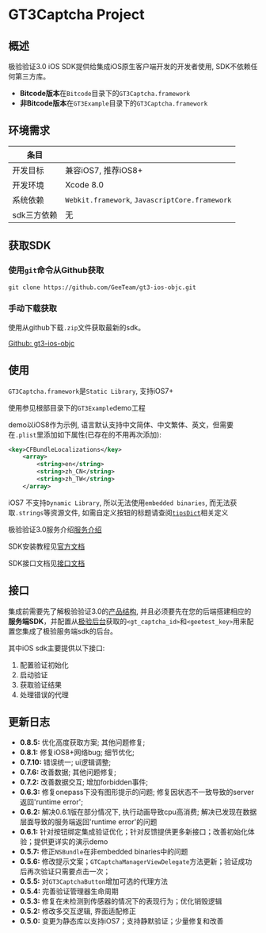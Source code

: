 # GT3Captcha Project

## 概述

极验验证3.0 iOS SDK提供给集成iOS原生客户端开发的开发者使用, SDK不依赖任何第三方库。

* **Bitcode版本**在`Bitcode`目录下的`GT3Captcha.framework`
* **非Bitcode版本**在`GT3Example`目录下的`GT3Captcha.framework`

## 环境需求

条目	|			|
------	|---------|
开发目标|兼容iOS7, 推荐iOS8+|
开发环境|Xcode 8.0|
系统依赖|`Webkit.framework`, `JavascriptCore.framework`|
sdk三方依赖|无		|

## 获取SDK

### 使用`git`命令从Github获取

```
git clone https://github.com/GeeTeam/gt3-ios-objc.git
```

### 手动下载获取
使用从github下载`.zip`文件获取最新的sdk。

[Github: gt3-ios-objc](https://github.com/GeeTeam/gt3-ios-sdk)

## 使用

`GT3Captcha.framework`是`Static Library`, 支持iOS7+

使用参见根部目录下的`GT3Example`demo工程

demo以iOS8作为示例, 语言默认支持中文简体、中文繁体、英文，但需要在`.plist`里添加如下属性(已存在的不用再次添加):

```xml
<key>CFBundleLocalizations</key>
	<array>
		<string>en</string>
		<string>zh_CN</string>
		<string>zh_TW</string>
	</array>
```

iOS7 不支持`Dynamic Library`, 所以无法使用`embedded binaries`, 而无法获取`.strings`等资源文件, 如需自定义按钮的标题请查阅[`tipsDict`](https://github.com/GeeTeam/gt3-ios-sdk/blob/develop/gt3-ios-dev-doc.md#tipsdict)相关定义

极验验证3.0服务介绍[服务介绍](http://docs.geetest.com/install/overview/)

SDK安装教程见[官方文档](http://docs.geetest.com/install/client/ios/)

SDK接口文档见[接口文档](https://github.com/GeeTeam/gt3-ios-sdk/blob/develop/gt3-ios-dev-doc.md)

## 接口

集成前需要先了解极验验证3.0的[产品结构](http://docs.geetest.com/install/overview/#产品结构), 并且必须要先在您的后端搭建相应的**服务端SDK**，并配置从[极验后台]()获取的`<gt_captcha_id>`和`<geetest_key>`用来配置您集成了极验服务端sdk的后台。

其中iOS sdk主要提供以下接口:

1. 配置验证初始化
2. 启动验证
3. 获取验证结果
4. 处理错误的代理

## 更新日志

* **0.8.5:** 优化高度获取方案; 其他问题修复;
* **0.8.1:** 修复iOS8+网络bug; 细节优化;
* **0.7.10:** 错误统一; ui逻辑调整;
* **0.7.6:** 改善数据; 其他问题修复;
* **0.7.2:** 改善数据交互; 增加forbidden事件;
* **0.6.3:** 修复onepass下没有图形提示的问题; 修复因状态不一致导致的server返回'runtime error';
* **0.6.2:** 解决0.6.1版在部分情况下, 执行动画导致cpu高消费; 解决已发现在数据层面导致的服务端返回'runtime error'的问题
* **0.6.1:** 针对按钮绑定集成验证优化；针对反馈提供更多新接口；改善初始化体验；提供更详实的演示demo 
* **0.5.7:** 修正`NSBundle`在非embedded binaries中的问题
* **0.5.6:** 修改提示文案；`GTCaptchaManagerViewDelegate`方法更新；验证成功后再次验证只需要点击一次；
* **0.5.5:** 对`GT3CaptchaButton`增加可选的代理方法
* **0.5.4:** 完善验证管理器生命周期
* **0.5.3:** 修复在未检测到传感器的情况下的表现行为；优化销毁逻辑
* **0.5.2:** 修改多交互逻辑, 界面适配修正
* **0.5.0:** 变更为静态库以支持iOS7；支持静默验证；少量修复和改善 